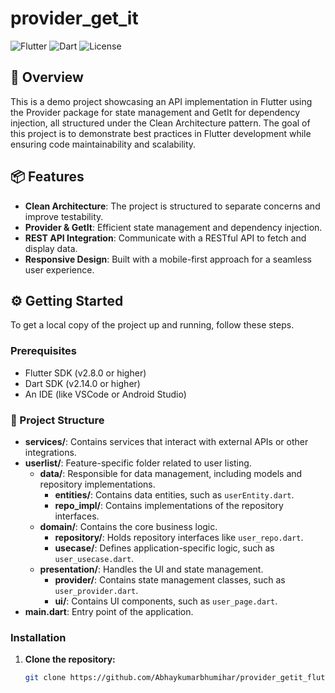 # provider_get_it


![Flutter](https://img.shields.io/badge/Flutter-v2.8.0-blue)
![Dart](https://img.shields.io/badge/Dart-v2.14.0-00BFFF)
![License](https://img.shields.io/badge/License-MIT-green)

## 📖 Overview

This is a demo project showcasing an API implementation in Flutter using the Provider package for state management and GetIt for dependency injection, all structured under the Clean Architecture pattern. The goal of this project is to demonstrate best practices in Flutter development while ensuring code maintainability and scalability.

## 📦 Features

- **Clean Architecture**: The project is structured to separate concerns and improve testability.
- **Provider & GetIt**: Efficient state management and dependency injection.
- **REST API Integration**: Communicate with a RESTful API to fetch and display data.
- **Responsive Design**: Built with a mobile-first approach for a seamless user experience.

## ⚙️ Getting Started

To get a local copy of the project up and running, follow these steps.

### Prerequisites

- Flutter SDK (v2.8.0 or higher)
- Dart SDK (v2.14.0 or higher)
- An IDE (like VSCode or Android Studio)


### 📂 Project Structure
- **services/**: Contains services that interact with external APIs or other integrations.
- **userlist/**: Feature-specific folder related to user listing.
  - **data/**: Responsible for data management, including models and repository implementations.
    - **entities/**: Contains data entities, such as `userEntity.dart`.
    - **repo_impl/**: Contains implementations of the repository interfaces.
  - **domain/**: Contains the core business logic.
    - **repository/**: Holds repository interfaces like `user_repo.dart`.
    - **usecase/**: Defines application-specific logic, such as `user_usecase.dart`.
  - **presentation/**: Handles the UI and state management.
    - **provider/**: Contains state management classes, such as `user_provider.dart`.
    - **ui/**: Contains UI components, such as `user_page.dart`.
- **main.dart**: Entry point of the application.
### Installation

1. **Clone the repository:**

   ```bash
   git clone https://github.com/Abhaykumarbhumihar/provider_getit_flutter.git

